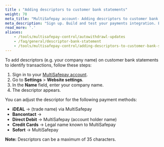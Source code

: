```yaml
---
title : "Adding descriptors to customer bank statements"
weight: 70
meta_title: "MultiSafepay account- Adding descriptors to customer bank statements - MultiSafepay Docs"
meta_description: "Sign up. Build and test your payments integration. Explore our products and services. Use our API Reference, SDKs, and wrappers. Get support."
read_more: '.'
aliases:
    - /tools/multisafepay-control/autowithdrawl-updates
    - /faq/general/descriptor-bank-statement
    - /tools/multisafepay-control/adding-descriptors-to-customer-bank-statements
---
```


To add descriptors (e.g. your company name) on customer bank statements to identify transactions, follow these steps:

1. Sign in to your [MultiSafepay account](https://merchant.multisafepay.com).
2. Go to **Settings** > **Website settings**.
3. In the **Name** field, enter your company name.
4. The descriptor appears.

You can adjust the descriptor for the following payment methods:

- **iDEAL** → (trade name) via MultiSafepay
- **Bancontact** → 
- **Direct Debit** → MultiSafepay (account holder name)
- **Credit Cards** → Legal name known to MultiSafepay
- **Sofort** → MultiSafepay

**Note:** Descriptors can be a maximum of 35 characters.